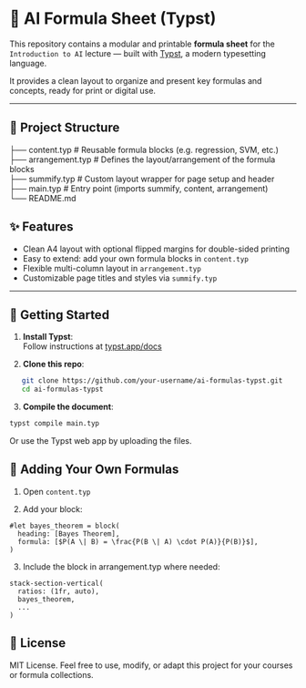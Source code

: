 # 🧠 AI Formula Sheet (Typst)

This repository contains a modular and printable **formula sheet** for the `Introduction to AI` lecture — built with [Typst](https://typst.app), a modern typesetting language.

It provides a clean layout to organize and present key formulas and concepts, ready for print or digital use.

---

## 📁 Project Structure

├── content.typ # Reusable formula blocks (e.g. regression, SVM, etc.) \
├── arrangement.typ # Defines the layout/arrangement of the formula blocks \
├── summify.typ # Custom layout wrapper for page setup and header \
├── main.typ # Entry point (imports summify, content, arrangement) \
└── README.md

## ✨ Features

- Clean A4 layout with optional flipped margins for double-sided printing
- Easy to extend: add your own formula blocks in `content.typ`
- Flexible multi-column layout in `arrangement.typ`
- Customizable page titles and styles via `summify.typ`

---

## 🚀 Getting Started

1. **Install Typst**:  
   Follow instructions at [typst.app/docs](https://typst.app/docs/)

2. **Clone this repo**:

```bash
   git clone https://github.com/your-username/ai-formulas-typst.git
   cd ai-formulas-typst
```

3. **Compile the document**:

```bash
typst compile main.typ
```

Or use the Typst web app by uploading the files.

## 🧩 Adding Your Own Formulas

1. Open `content.typ`

2. Add your block:

```typst
#let bayes_theorem = block(
  heading: [Bayes Theorem],
  formula: [$P(A \| B) = \frac{P(B \| A) \cdot P(A)}{P(B)}$],
)
```

3. Include the block in arrangement.typ where needed:

```typst
stack-section-vertical(
  ratios: (1fr, auto),
  bayes_theorem,
  ...
)
```

## 📄 License

MIT License.
Feel free to use, modify, or adapt this project for your courses or formula collections.
